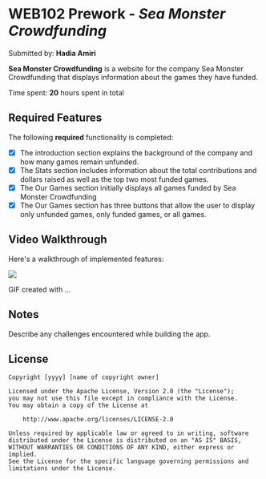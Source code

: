 # WEB102 Prework - *Sea Monster Crowdfunding*

Submitted by: **Hadia Amiri**

**Sea Monster Crowdfunding** is a website for the company Sea Monster Crowdfunding that displays information about the games they have funded.

Time spent: **20** hours spent in total

## Required Features

The following **required** functionality is completed:

* [x] The introduction section explains the background of the company and how many games remain unfunded.
* [x] The Stats section includes information about the total contributions and dollars raised as well as the top two most funded games.
* [x] The Our Games section initially displays all games funded by Sea Monster Crowdfunding
* [x] The Our Games section has three buttons that allow the user to display only unfunded games, only funded games, or all games.

## Video Walkthrough

Here's a walkthrough of implemented features:

<div>
    <a href="https://www.loom.com/share/1c763c14979d4d61b04de2ff1780449b">
    </a>
    <a href="https://www.loom.com/share/1c763c14979d4d61b04de2ff1780449b">
      <img style="max-width:300px;" src="https://cdn.loom.com/sessions/thumbnails/1c763c14979d4d61b04de2ff1780449b-a22b719e41995a2d-full-play.gif">
    </a>
  </div>


<!-- Replace this with whatever GIF tool you used! -->
GIF created with ...  
<!-- Recommended tools:
[Kap](https://getkap.co/) for macOS
[ScreenToGif](https://www.screentogif.com/) for Windows
[peek](https://github.com/phw/peek) for Linux. -->

## Notes

Describe any challenges encountered while building the app.

## License

    Copyright [yyyy] [name of copyright owner]

    Licensed under the Apache License, Version 2.0 (the "License");
    you may not use this file except in compliance with the License.
    You may obtain a copy of the License at

        http://www.apache.org/licenses/LICENSE-2.0

    Unless required by applicable law or agreed to in writing, software
    distributed under the License is distributed on an "AS IS" BASIS,
    WITHOUT WARRANTIES OR CONDITIONS OF ANY KIND, either express or implied.
    See the License for the specific language governing permissions and
    limitations under the License.
